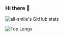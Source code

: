 ### Hi there 👋

![all-smile's GitHub stats](https://github-readme-stats.vercel.app/api?Coverli=all-smile&show_icons=true&theme=tokyonight)

![Top Langs](https://github-readme-stats.vercel.app/api/top-langs/?Coverli=all-smile&layout=compact&theme=tokyonight)

<!--
**Coverli/Coverli** is a ✨ _special_ ✨ repository because its `README.md` (this file) appears on your GitHub profile.

Here are some ideas to get you started:

- 🔭 I’m currently working on ...
- 🌱 I’m currently learning ...
- 👯 I’m looking to collaborate on ...
- 🤔 I’m looking for help with ...
- 💬 Ask me about ...
- 📫 How to reach me: ...
- 😄 Pronouns: ...
- ⚡ Fun fact: ...
-->
